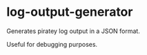 # log-output-generator

Generates piratey log output in a JSON format.

Useful for debugging purposes.
